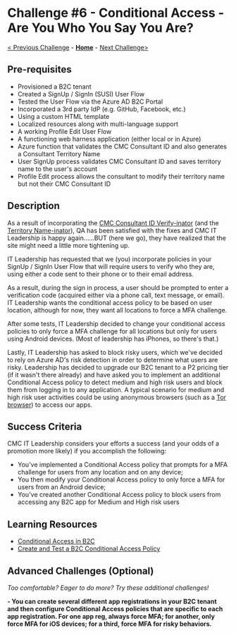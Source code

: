 # Challenge \#6 - Conditional Access - Are You Who You Say You Are?

[< Previous Challenge](./05-claims-enrichment.md) - **[Home](../readme.md)** - [Next Challenge>](./07-admin-graph.md)

## Pre-requisites

- Provisioned a B2C tenant
- Created a SignUp / SignIn (SUSI) User Flow
- Tested the User Flow via the Azure AD B2C Portal
- Incorporated a 3rd party IdP (e.g. GitHub, Facebook, etc.)
- Using a custom HTML template
- Localized resources along with multi-language support
- A working Profile Edit User Flow
- A functioning web harness application (either local or in Azure)
- Azure function that validates the CMC Consultant ID and also generates a Consultant Territory Name
- User SignUp process validates CMC Consultant ID and saves territory name to the user's account
- Profile Edit process allows the consultant to modify their territory name but not their CMC Consultant ID

## Description

As a result of incorporating the [CMC Consultant ID Verify-inator](https://phineasandferb.fandom.com/wiki/List_of_Doofenshmirtz%27s_schemes_and_inventions/Season_1) (and the [Territory Name-inator](https://phineasandferb.fandom.com/wiki/List_of_Doofenshmirtz%27s_schemes_and_inventions/Season_2)), QA has been satisfied with the fixes and CMC IT Leadership is happy again......BUT (here we go), they have realized that the site might need a little more tightening up.

IT Leadership has requested that we (you) incorporate policies in your SignUp / SignIn User Flow that will require users to verify who they are, using either a code sent to their phone or to their email address.

As a result, during the sign in process, a user should be prompted to enter a verification code (acquired either via a phone call, text message, or email). IT Leadership wants the conditional access policy to be based on user location, although for now, they want all locations to force a MFA challenge.

After some tests, IT Leadership decided to change your conditional access policies to only force a MFA challenge for all locations but only for users using Android devices. (Most of leadership has iPhones, so there's that.)

Lastly, IT Leadership has asked to block risky users, which we've decided to rely on Azure AD's risk detection in order to determine what users are risky. Leadership has decided to upgrade our B2C tenant to a P2 pricing tier (if it wasn't there already) and have asked you to implement an additional Conditional Access policy to detect medium and high risk users and block them from logging in to any application. A typical scenario for medium and high risk user activities could be using anonymous browsers (such as a [Tor browser](https://www.torproject.org/download/)) to access our apps.

## Success Criteria

CMC IT Leadership considers your efforts a success (and your odds of a promotion more likely) if you accomplish the following:

- You've implemented a Conditional Access policy that prompts for a MFA challenge for users from any location and on any device;
- You then modify your Conditional Access policy to only force a MFA for users from an Android device;
- You've created another Conditional Access policy to block users from accessing any B2C app for Medium and High risk users

## Learning Resources

- [Conditional Access in B2C](https://docs.microsoft.com/en-us/azure/active-directory-b2c/conditional-access-identity-protection-overview)
- [Create and Test a B2C Conditional Access Policy](https://docs.microsoft.com/en-us/azure/active-directory-b2c/conditional-access-user-flow)

## Advanced Challenges (Optional)

_Too comfortable? Eager to do more? Try these additional challenges!_

**- You can create several different app registrations in your B2C tenant and then configure Conditional Access policies that are specific to each app registration. For one app reg, always force MFA; for another, only force MFA for iOS devices; for a third, force MFA for risky behaviors.**
